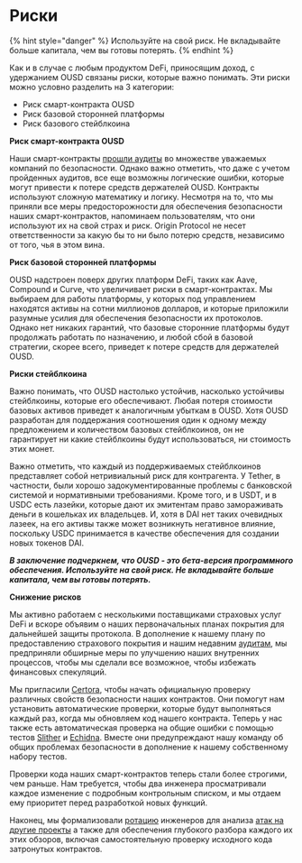 # Риски

{% hint style="danger" %}
Используйте на свой риск. Не вкладывайте больше капитала, чем вы готовы потерять.
{% endhint %}

Как и в случае с любым продуктом DeFi, приносящим доход, с удержанием OUSD связаны риски, которые важно понимать. Эти риски можно условно разделить на 3 категории:

* Риск смарт-контракта OUSD
* Риск базовой сторонней платформы
* Риск базового стейблкоина

**Риск смарт-контракта OUSD**

Наши смарт-контракты [прошли аудиты](audits.md) во множестве уважаемых компаний по безопасности. Однако важно отметить, что даже с учетом пройденных аудитов, все еще возможны логические ошибки, которые могут привести к потере средств держателей OUSD. Контракты используют сложную математику и логику. Несмотря на то, что мы приняли все меры предосторожности для обеспечения безопасности наших смарт-контрактов, напоминаем пользователям, что они используют их на свой страх и риск. Origin Protocol не несет ответственности за какую бы то ни было потерю средств, независимо от того, чья в этом вина.

**Риск базовой сторонней платформы**

OUSD надстроен поверх других платформ DeFi, таких как Aave, Compound и Curve, что увеличивает риски в смарт-контрактах. Мы выбираем для работы платформы, у которых под управлением находятся активы на сотни миллионов долларов, и которые приложили разумные усилия для обеспечения безопасности их протоколов. Однако нет никаких гарантий, что базовые сторонние платформы будут продолжать работать по назначению, и любой сбой в базовой стратегии, скорее всего, приведет к потере средств для держателей OUSD.

**Риски стейблкоина**

Важно понимать, что OUSD настолько устойчив, насколько устойчивы стейблкоины, которые его обеспечивают. Любая потеря стоимости базовых активов приведет к аналогичным убыткам в OUSD. Хотя OUSD разработан для поддержания соотношения один к одному между предложением и количеством базовых стейблкоинов, он не гарантирует ни какие стейблкоины будут использоваться, ни стоимость этих монет.

Важно отметить, что каждый из поддерживаемых стейблкоинов представляет собой нетривиальный риск для контрагента. У Tether, в частности, были хорошо задокументированные проблемы с банковской системой и нормативными требованиями. Кроме того, и в USDT, и в USDC есть лазейки, которые дают их эмитентам право замораживать деньги в кошельках их владельцев. И, хотя в DAI нет таких очевидных лазеек, на его активы также может возникнуть негативное влияние, поскольку USDC принимается в качестве обеспечения для создании новых токенов DAI.

_**В заключение подчеркнем, что OUSD - это бета-версия программного обеспечения. Используйте на свой риск. Не вкладывайте больше капитала, чем вы готовы потерять.**_

**Снижение рисков**

Мы активно работаем с несколькими поставщиками страховых услуг DeFi и вскоре объявим о наших первоначальных планах покрытия для дальнейшей защиты протокола. В дополнение к нашему плану по предоставлению страхового покрытия и нашим недавним [аудитам](audits.md), мы предприняли обширные меры по улучшению наших внутренних процессов, чтобы мы сделали все возможное, чтобы избежать финансовых спекуляций.

Мы пригласили [Certora](https://www.certora.com/), чтобы начать официальную проверку различных свойств безопасности наших контрактов. Они помогут нам установить автоматические проверки, которые будут выполняться каждый раз, когда мы обновляем код нашего контракта. Теперь у нас также есть автоматическая проверка на общие ошибки с помощью тестов [Slither](https://github.com/crytic/slither) и [Echidna](https://github.com/crytic/echidna). Вместе они предупреждают нашу команду об общих проблемах безопасности в дополнение к нашему собственному набору тестов.

Проверки кода наших смарт-контрактов теперь стали более строгими, чем раньше. Нам требуется, чтобы два инженера просматривали каждое изменение с подробным контрольным списком, и мы отдаем ему приоритет перед разработкой новых функций.

Наконец, мы формализовали [ротацию](https://github.com/OriginProtocol/security/blob/master/incidents/ROTATION.md) инженеров для анализа [атак на другие проекты](https://github.com/OriginProtocol/security/tree/master/incidents) а также для обеспечения глубокого разбора каждого их этих обзоров, включая самостоятельную проверку исходного кода затронутых контрактов.







